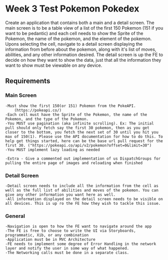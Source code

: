 # Week 3 Test Pokemon Pokedex

Create an application that contains both a main and a detail screen. The main screen is to be a table view of a list of the first 150 Pokemon (151 if you want to be pedantic) and each cell needs to show the Sprite of the Pokemon, the name of the pokemon, and the element of the pokemon. Upons selecting the cell, navigate to a detail screen displaying the information from before about the pokemon, along with it's list of moves, abilities, and any other information desired. The detail screen is up the FE to decide on how they want to show the data, just that all the information they want to show must be viewable on any device.

## Requirements

### Main Screen
    -Must show the first 150(or 151) Pokemon from the PokeAPI. 
        (https://pokeapi.co/)
    -Each cell must have the Sprite of the Pokemon, the name of the Pokemon, and the type of the Pokemon.
    -You MUST use pagination (aka infinite scrolling). Ex: The initial pull should only fetch say the first 30 pokemon, then as you get closer to the bottom, you fetch the next set of 30 until you hit you max of 150(1). Please use the API documentation for how to do this. To help get things started, here can be the base url pull request for the first 30. ("https://pokeapi.co/api/v2/pokemon?offset=0&limit=30")
    -You MUST implement lazy loading as needed
    
    -Extra - Give a commented out implementation of us DispatchGroups for pulling the entire page of images and reloading when finished
    
### Detail Screen
    -Detail screen needs to include all the information from the cell as well as the full list of abilities and moves of the pokemon. You can give any other information you want here as well.
    -All information displayed on the detail screen needs to be visible on all devices. This is up ro the FE how they wish to tackle this issue.

### General
    -Navigation is open to how the FE want to navigate around the app
    -The FE is free to choose to write the UI via Storyboards, programmatic, Xib, or any combination
    -Application must be in MVC Architecture
    -FE needs to implement some degree of Error Handling in the network layer and notify the user in some way of what happened.
    -The Networking calls must be done in a separate class.
